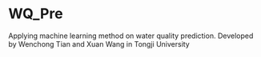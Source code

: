 # WQ_Pre
Applying machine learning method on water quality prediction. Developed by Wenchong Tian and Xuan Wang in Tongji University

